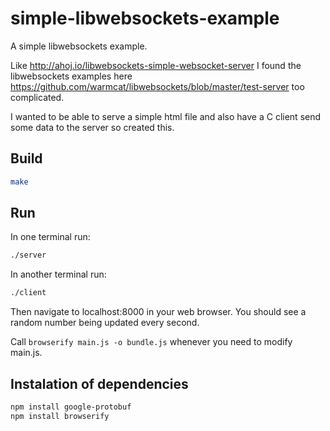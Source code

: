# simple-libwebsockets-example

A simple libwebsockets example.

Like http://ahoj.io/libwebsockets-simple-websocket-server I found the libwebsockets
examples here https://github.com/warmcat/libwebsockets/blob/master/test-server too
complicated.

I wanted to be able to serve a simple html file and also have a C client send some data
to the server so created this.

## Build
```bash
make
```

## Run
In one terminal run:
```bash
./server
```

In another terminal run:
```bash
./client
```

Then navigate to localhost:8000 in your web browser. You should see a random number being
updated every second.



Call `browserify main.js -o bundle.js` whenever you need to modify main.js.

## Instalation of dependencies
```bash
npm install google-protobuf
npm install browserify
```
